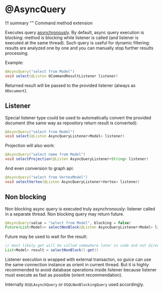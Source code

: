 # @AsyncQuery

!!! summary ""
    Command method extension

Executes query [asynchronously](https://orientdb.org/docs/3.1.x/java/Document-API-Documents.html#asynchronous-queries). 
By default, async query execution is blocking: method is blocking while listener is called (and listener is executed at the same thread). Such query is useful for dynamic filtering: results are analyzed one by one and you can manually stop further results processing.

Example: 

```java
@AsyncQuery("select from Model")
void select(@Listen OCommandResultListener listener)
```

Returned result will be passed to the provided listener (always as `ODocument`).

## Listener

Special listener type could be used to automatically convert the provided document (the same way as repository return result is converted):

```java
@AsyncQuery("select from Model")
void select(@Listen AsyncQueryListener<Model> listener)
```

Projection will also work:

```java
@AsyncQuery("select name from Model")
void selectProjection(@Listen AsyncQueryListener<String> listener)
```

And even conversion to graph api:

```java
@AsyncQuery("select from VertexModel")
void selectVertex(@Listen AsyncQueryListener<Vertex> listener)
```

## Non blocking

Non blocking async query is executed truly asynchronously: listener called in a separate thread. Non blocking query may return future.

```java
@AsyncQuery(value = "select from Model", blocking = false)
Future<List<Model>> selectNonBlock(@Listen AsyncQueryListener<Model> listener)
```

Future may be used to wait for the result:

```java
// most likely get will be called somewhere later in code and not directly after async method call
List<Model> result = selectNonBlock().get()
```

Listener execution is wrapped with external transacton, so guice can use the same connection instance as orient in current thread. But it is highly recommended to avoid database operations inside listener because listener must execute as fast as possible (orient recommendation).

Internally `OSQLAsynchQuery` or `OSQLNonBlockingQuery` used accordingly.
